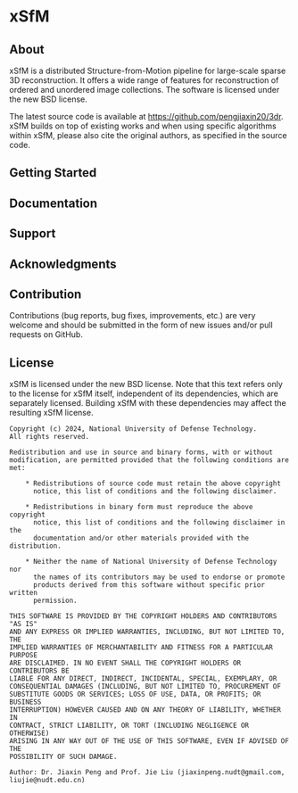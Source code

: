 xSfM
======

About
-----

xSfM is a distributed Structure-from-Motion pipeline for large-scale sparse 3D reconstruction. 
It offers a wide range of features for reconstruction of ordered and unordered image collections.
The software is licensed under the new BSD license. 

The latest source code is available at https://github.com/pengjiaxin20/3dr. xSfM
builds on top of existing works and when using specific algorithms within
xSfM, please also cite the original authors, as specified in the source code.



Getting Started
---------------




Documentation
-------------




Support
-------



Acknowledgments
---------------




Contribution
------------

Contributions (bug reports, bug fixes, improvements, etc.) are very welcome and
should be submitted in the form of new issues and/or pull requests on GitHub.


License
-------

xSfM is licensed under the new BSD license. Note that this text
refers only to the license for xSfM itself, independent of its dependencies,
which are separately licensed. Building xSfM with these dependencies may
affect the resulting xSfM license.

    Copyright (c) 2024, National University of Defense Technology.
    All rights reserved.

    Redistribution and use in source and binary forms, with or without
    modification, are permitted provided that the following conditions are met:

        * Redistributions of source code must retain the above copyright
          notice, this list of conditions and the following disclaimer.

        * Redistributions in binary form must reproduce the above copyright
          notice, this list of conditions and the following disclaimer in the
          documentation and/or other materials provided with the distribution.

        * Neither the name of National University of Defense Technology nor 
          the names of its contributors may be used to endorse or promote 
          products derived from this software without specific prior written 
          permission.

    THIS SOFTWARE IS PROVIDED BY THE COPYRIGHT HOLDERS AND CONTRIBUTORS "AS IS"
    AND ANY EXPRESS OR IMPLIED WARRANTIES, INCLUDING, BUT NOT LIMITED TO, THE
    IMPLIED WARRANTIES OF MERCHANTABILITY AND FITNESS FOR A PARTICULAR PURPOSE
    ARE DISCLAIMED. IN NO EVENT SHALL THE COPYRIGHT HOLDERS OR CONTRIBUTORS BE
    LIABLE FOR ANY DIRECT, INDIRECT, INCIDENTAL, SPECIAL, EXEMPLARY, OR
    CONSEQUENTIAL DAMAGES (INCLUDING, BUT NOT LIMITED TO, PROCUREMENT OF
    SUBSTITUTE GOODS OR SERVICES; LOSS OF USE, DATA, OR PROFITS; OR BUSINESS
    INTERRUPTION) HOWEVER CAUSED AND ON ANY THEORY OF LIABILITY, WHETHER IN
    CONTRACT, STRICT LIABILITY, OR TORT (INCLUDING NEGLIGENCE OR OTHERWISE)
    ARISING IN ANY WAY OUT OF THE USE OF THIS SOFTWARE, EVEN IF ADVISED OF THE
    POSSIBILITY OF SUCH DAMAGE.

    Author: Dr. Jiaxin Peng and Prof. Jie Liu (jiaxinpeng.nudt@gmail.com, liujie@nudt.edu.cn)